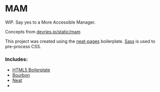 # MAM
WIP. Say yes to a More Accessible Manager.

Concepts from [devries.jp/static/mam](http://devries.jp/static/mam)


This project was created using the [neat-pages](https://github.com/jpdevries/neat-pages/) boilerplate.
[Sass](http://sass-lang.com/) is used to pre-process CSS.

### Includes:

 - [HTML5 Boilerplate](http://html5boilerplate.com/)
 - [Bourbon](http://bourbon.io/)
 - [Neat](http://neat.bourbon.io/)
 -
